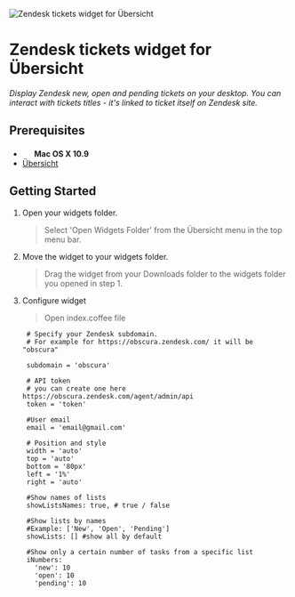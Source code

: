 ![Zendesk tickets widget for Übersicht](https://raw.githubusercontent.com/unglud/ubersicht-zendesk/master/screenshot.png)

# Zendesk tickets widget for Übersicht

*Display Zendesk new, open and pending tickets on your desktop. You can interact with tickets titles - it's linked to ticket itself on Zendesk site.*

Prerequisites
-------------

- <img src="http://deluge-torrent.org/images/apple-logo.gif" height="17"> **Mac OS X 10.9**
- [Übersicht](http://tracesof.net/uebersicht/)

Getting Started
---------------

1. Open your widgets folder.
    > Select 'Open Widgets Folder' from the Übersicht menu in the top menu bar.
    
2. Move the widget to your widgets folder.
    > Drag the widget from your Downloads folder to the widgets folder you opened in step 1.
  
4. Configure widget   
    > Open index.coffee file
    
        # Specify your Zendesk subdomain.
        # For example for https://obscura.zendesk.com/ it will be "obscura"
        
        subdomain = 'obscura'
        
        # API token
        # you can create one here https://obscura.zendesk.com/agent/admin/api
        token = 'token'
        
        #User email
        email = 'email@gmail.com'
        
        # Position and style
        width = 'auto'
        top = 'auto'
        bottom = '80px'
        left = '1%'
        right = 'auto'
        
        #Show names of lists
        showListsNames: true, # true / false
        
        #Show lists by names
        #Example: ['New', 'Open', 'Pending']
        showLists: [] #show all by default
        
        #Show only a certain number of tasks from a specific list
        iNumbers:
          'new': 10
          'open': 10
          'pending': 10
